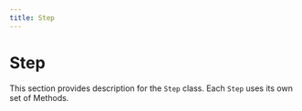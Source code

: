 ```yaml
---
title: Step
---
```


# Step

This section provides description for the `Step` class. Each `Step` uses its own set of Methods.
